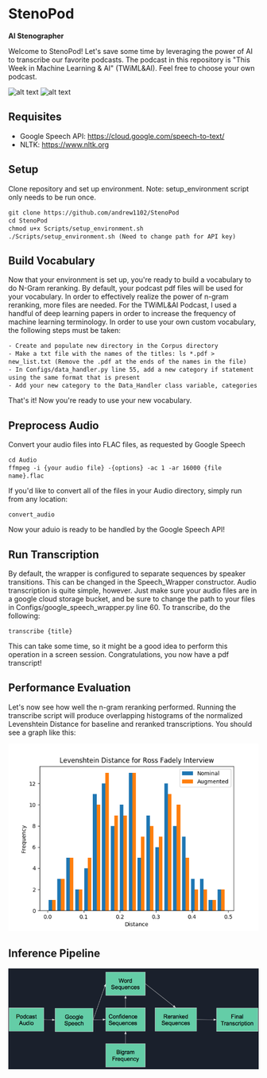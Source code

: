 # StenoPod
__AI Stenographer__ 

Welcome to StenoPod! Let's save some time by leveraging the power of AI to transcribe our favorite podcasts. The podcast in this repository is "This Week in Machine Learning & AI" (TWiML&AI). Feel free to choose your own podcast.

![alt text](https://ih1.redbubble.net/image.12551589.7724/sticker,375x360-bg,ffffff.u1.png)
![alt text](https://twimlai.com/files/2017/09/TWiML_banner_wide.png)

## Requisites
- Google Speech API: https://cloud.google.com/speech-to-text/
- NLTK: https://www.nltk.org

## Setup
Clone repository and set up environment. Note: setup_environment script only needs to be run once.
```
git clone https://github.com/andrew1102/StenoPod
cd StenoPod
chmod u+x Scripts/setup_environment.sh
./Scripts/setup_environment.sh (Need to change path for API key)
```
## Build Vocabulary
Now that your environment is set up, you're ready to build a vocabulary to do N-Gram reranking.
By default, your podcast pdf files will be used for your vocabulary. In order to effectively realize the power of n-gram reranking, more files are needed. For the TWiML&AI Podcast, I used a handful of deep learning papers in order to increase the frequency of machine learning terminology. In order to use your own custom vocabulary, the following steps must be taken:
```
- Create and populate new directory in the Corpus directory
- Make a txt file with the names of the titles: ls *.pdf > new_list.txt (Remove the .pdf at the ends of the names in the file)
- In Configs/data_handler.py line 55, add a new category if statement using the same format that is present
- Add your new category to the Data_Handler class variable, categories
```
That's it! Now you're ready to use your new vocabulary.
## Preprocess Audio
Convert your audio files into FLAC files, as requested by Google Speech
```
cd Audio
ffmpeg -i {your audio file} -{options} -ac 1 -ar 16000 {file name}.flac
```
If you'd like to convert all of the files in your Audio directory, simply run from any location:
```
convert_audio
```
Now your aduio is ready to be handled by the Google Speech API!

## Run Transcription
By default, the wrapper is configured to separate sequences by speaker transitions. This can be changed in the Speech_Wrapper constructor. Audio transcription is quite simple, however. Just make sure your audio files are in a google cloud storage bucket, and be sure to change the path to your files in Configs/google_speech_wrapper.py line 60. To transcribe, do the following:
```
transcribe {title}
```
This can take some time, so it might be a good idea to perform this operation in a screen session. Congratulations, you now have a pdf transcript!

## Performance Evaluation
Let's now see how well the n-gram reranking performed. Running the transcribe script will produce overlapping histograms of the normalized Levenshtein Distance for baseline and reranked transcriptions. You should see a graph like this:

![Alt text](plots/Ross_Fadely_dists.png?raw=true "Title")

## Inference Pipeline
![Alt text](plots/inference_pipeline.png?raw=true "Title")
